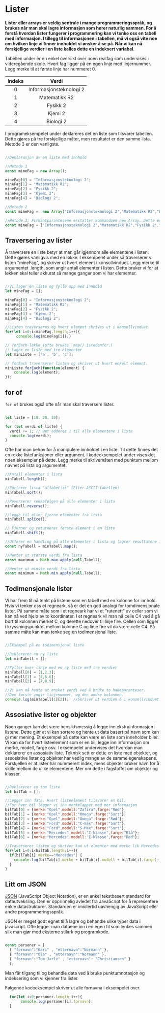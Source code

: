 # Lister

**Lister eller arrays er veldig sentrale i mange programmeringsspråk, og brukes når man skal lagre informasjon som hører naturlig sammen. For å forstå hvordan lister fungerer i programmering kan vi tenke oss en tabell med informasjon. I tillegg til informasjonen i tabellen, må vi også vite noe om hvilken linje vi finner innholdet vi ønsker å se på. Når vi kan nå forskjellige verdier i en liste kalles dette en indeksert variabel.**

Tabellen under er en enkel oversikt over noen realfag som undervises i videregående skole. Hvert fag ligger på en egen linje med linjernummer. Legg merke til at første linje har nummeret 0.

|Indeks|Verdi|
|:----:|:---:|
|0|Informasjonsteknologi 2|
|1|Matematikk R2|
|2|Fysikk 2|
|3|Kjemi 2|
|4|Biologi 2|

I programeksempelet under deklareres det en liste som tilsvarer tabellen. Dette gjøres på tre forskjellige måter, men resultatet er den samme lista. Metode 3 er den vanligste.

``` javascript

//Deklarasjon av en liste med innhold

//Metode 1
const mineFag = new Array();

mineFag[0] = "Informasjonsteknologi 2";
mineFag[1] = "Matematikk R2";
mineFag[2] = "Fysikk 2";
mineFag[3] = "Kjemi 2";
mineFag[4] = "Biologi 2";

//Metode 2
const mineFag =  new Array("Informasjonsteknologi 2","Matematikk R2","Fysikk 2","Kjemi 2","Biologi 2");

//Metode 3: Firkantparantesene erstatter kommandoen new Array. Dette er den anbefalte metoden å bruke.
const mineFag = ["Informasjonsteknologi 2","Matematikk R2","Fysikk 2","Kjemi 2","Biologi 2"];
```

## Traversering av lister

Å traversere en liste betyr at man går igjennom alle elementene i listen. Dette gjøres vanligvis med en løkke. I eksempelet under så traverserer vi listen "mineFag", og skriver ut hvert element i konsollvinduet. Legg merke til argumentet .length, som angir antall elementer i listen. Dette bruker vi for at løkken skal teller akkurat så mange ganger som vi har elementer.

``` javascript

//Vi lager en liste og fylle opp med innhold
let mineFag = [];

mineFag[0] = "Informasjonsteknologi 2";
mineFag[1] = "Matematikk R2";
mineFag[2] = "Fysikk 2";
mineFag[3] = "Kjemi 2";
mineFag[4] = "Biologi 2";

//Listen traverseres og hvert element skrives ut i konsollvinduet
for(let i=0;i<mineFag.length;i++){
     console.log(mineFag[i]);}

// forEach-løkke (ofte brukes .map() istedenfor.)
// Lager en liste med tre elementer
let minListe = ['a', 'b', 'c'];

// forEach traverserer listen og skriver ut hvert enkelt element.
minListe.forEach(function(element) {
    console.log(element);
});
```

## for of

`for of` brukes også ofte når man skal traversere lister.

``` javascript

let liste = [10, 20, 30];

for (let verdi of liste) {
  verdi += 1; // Det adderes 1 til alle elementene i lista
  console.log(verdi);
}

```

Ofte har man behov for å manipulere innholdet i en liste. Til dette finnes det en rekke listefunksjoner eller argument. I kodeeksempelet under vises det noen eksempler på dette. Legg merke til skrivemåten med punktum mellom navnet på lista og argumentet.

``` javascript
//Antall elementer i lista
minTabell.length();

//Sorterer lista "alfabetisk" (Etter ASCII-tabellen)
minTabell.sort();

//Reverserer rekkefølgen på alle elementer i lista
minTabell.reverse();

//Legge til eller fjerne elementer fra lista
minTabell.splice();

// Fjerner og returnerer første element i en liste
minTabell.shift();

//Utfører en handling på alle elementer i lista og lagrer resultatene i en ny liste.
const nyTabell = minTabell.map();

//Henter ut største verdi fra lista
const maximum = Math.max.apply(null,Tabell);

//Henter ut minste verdi fra lista
const minimum = Math.min.apply(null,Tabell);

```

## Todimensjonale lister

Vi har frem til nå tenkt på listene som en tabell med en kolonne for innhold. Hvis vi tenker oss et regneark, så er det en god analogi for tomdimensjonale lister. På samme måte som i et regneark har vi et "rutenett" av celler som vi kan nå ved hjelp av to koordinater. I et regneark vil man nå celle C4 ved å gå bort til kolonnen merket C, og derette nedover til linje fire. Cellen som ligger i kryssningspunktet mellom kolonne C og linje fire vil da være celle C4. På samme måte kan man tenke seg en todimensjonal liste.

``` javascript

//Eksempel på en todimensjonal liste

//Deklarerer en ny liste
let minTabell = [];

//Fyller hver linje med en ny liste med tre verdier
minTabell[0] = [1,2,3];
minTabell[1] = [4,5,6];
minTabell[2] = [7,8,9];

//Vi kan nå hente ut ønsket verdi ved å bruke to hakeparanteser.
//Den første angir linjenummer, og den andre kolonnen.
console.log(minTabell[1][2]);  //Skriver ut verdien 6 i konsollvinduet.
```

## Assosiative lister og objekter

Noen ganger kan det være hensiktsmessig å legge inn ekstrainformasjon i listene. Dette gjør at vi kan sortere og hente ut data basert på navn som kan gi mer mening. Et eksempel på dette kan være en liste som inneholder biler. Vi kan da for hvert listeelement som er en bil, legge inn informasjon om merke, modell, farge osv. I eksempelet undervises det hvordan man deklarerer en assosiativ liste. Teknisk sett er dette en liste med objekter, og assosiative lister og objekter har vedlig mange av de samme egenskapene. Forskjellen er at lister har nummerert index, mens objekter bruker navn for å skille mellom de ulike elementene. Mer om dette i fagstoffet om objekter og klasser.

```javascript

//Deklarerer en tom liste
let bilTab = [];

//Legger inn data. Hvert listeelement tilsvarer en bil.
//For hver bil legger vi inn merkelapper med mer informasjon
bilTab[0] = {merke:"Opel",modell:"Zafira",farge:"Rød"};
bilTab[1] = {merke:"Opel",modell:"Omega",farge:"Sort"};
bilTab[2] = {merke:"Opel",modell:"Omega",farge:"Rød"};
bilTab[3] = {merke:"Ford",modell:"C-max",farge:"Sort"};
bilTab[4] = {merke:"Ford",modell:"S-Max",farge:"Sort"};
bilTab[5] = {merke:"Mercedes",modell:"C-klasse",farge:"Blå"};
bilTab[6] = {merke:"Mercedes",modell:"E-klasse",farge:"Rød"};

//Traverserer listen og skriver kun ut elmenter med merke lik Mercedes
for(let i=0;i<bilTab.length;i++){
  if(bilTab[i].merke=="Mercedes") {
    console.log(bilTab[i].merke + bilTab[i].modell + bilTab[i].farge);
  }
}
```

## Litt om JSON

[JSON](http://no.wikipedia.org/wiki/JSON) (JavaScript Object Notation), er en enkel tekstbasert standard for datautveksling. Den er opprinnelig avledet fra JavaScript for å representere enkle datastrukturer. Standarden er imidlertid uavhengig av JavaScript eller andre programmeringsspråk.

JSON er meget godt egnet til å lagre og behandle ulike typer data i javascript. Ofte legger man dataene inn i en egen fil som lenkes sammen slik man gjør med eksterne stilark og programkode.

``` javascript

const personer = [
  { "fornavn":"Kari" , "etternavn":"Normann" },
  { "fornavn":"Ola" , "etternavn":"Normann" },
  { "fornavn":"Tom Jarle" , "etternavn": "Christiansen" }
  ];
```

Man får tilgang til og behandle data ved å bruke punktumnotasjon og indeksering som vi kjenner fra lister.

Følgende kodeeksempel skriver ut alle fornavna i eksempelet over.

``` javascript
  for(let i=0;personer.length;i++){
       console.log(personer[i].fornavn);
  }
```
